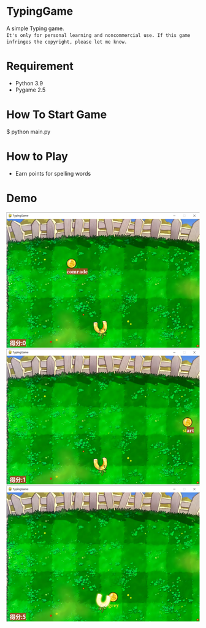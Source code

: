 # TypingGame
  A simple Typing game. <br>
  `It's only for personal learning and noncommercial use. If this game infringes the copyright, please let me know.`

# Requirement
* Python 3.9
* Pygame 2.5

# How To Start Game
$ python main.py

# How to Play
* Earn points for spelling words 

# Demo
![demo1](https://raw.githubusercontent.com/hoppas0/TypingGame/master/img/demo1.png)
![demo2](https://raw.githubusercontent.com/hoppas0/TypingGame/master/img/demo2.png)
![demo3](https://raw.githubusercontent.com/hoppas0/TypingGame/master/img/demo3.png)